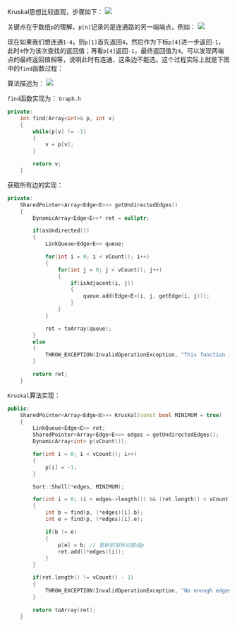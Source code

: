 Kruskal思想比较直观，步骤如下：
![](https://md-pic-1259272405.cos.ap-guangzhou.myqcloud.com/img/20200720000119.png)

关键点在于数组`p`的理解，`p[n]`记录的是连通路的另一端端点，例如：
![](https://md-pic-1259272405.cos.ap-guangzhou.myqcloud.com/img/20200720002200.png)

现在如果我们想连通`1-4`，则`p[1]`首先返回`4`，然后作为下标`p[4]`进一步返回`-1`，此时`4`作为该次查找的返回值；再看`p[4]`返回`-1`，最终返回值为`4`。可以发现两端点的最终返回值相等，说明此时有连通，这条边不能选。这个过程实际上就是下图中的`find`函数过程：

算法描述为：
![](https://md-pic-1259272405.cos.ap-guangzhou.myqcloud.com/img/20200720002646.png)

`find`函数实现为：
`Graph.h`
```cpp
private:
    int find(Array<int>& p, int v)
    {
        while(p[v] != -1)
        {
            v = p[v];
        }

        return v;
    }
```

获取所有边的实现：
```cpp
private:
    SharedPointer<Array<Edge<E>>> getUndirectedEdges()
    {
        DynamicArray<Edge<E>>* ret = nullptr;

        if(asUndirected())
        {
            LinkQueue<Edge<E>> queue;

            for(int i = 0; i < vCount(); i++)
            {
                for(int j = 0; j < vCount(); j++)
                {
                    if(isAdjacent(i, j))
                    {
                        queue.add(Edge<E>(i, j, getEdge(i, j)));
                    }
                }
            }

            ret = toArray(queue);
        }
        else
        {
            THROW_EXCEPTION(InvalidOperationException, "This function is for undirected graph only ...");
        }

        return ret;
    }
```

`Kruskal`算法实现：
```cpp
public:
    SharedPointer<Array<Edge<E>>> Kruskal(const bool MINIMUM = true)
    {
        LinkQueue<Edge<E>> ret;
        SharedPointer<Array<Edge<E>>> edges = getUndirectedEdges();
        DynamicArray<int> p(vCount());

        for(int i = 0; i < vCount(); i++)
        {
            p[i] = -1;
        }

        Sort::Shell(*edges, MINIMUM);

        for(int i = 0; (i < edges->length()) && (ret.length() < vCount() - 1); i++)
        {
            int b = find(p, (*edges)[i].b);
            int e = find(p, (*edges)[i].e);

            if(b != e)
            {
                p[e] = b; // 更新前驱标记数组p
                ret.add((*edges)[i]);
            }
        }

        if(ret.length() != vCount() - 1)
        {
            THROW_EXCEPTION(InvalidOperationException, "No enough edges for Kruskal operation ...");
        }

        return toArray(ret);
    }
```